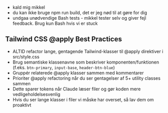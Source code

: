 - kald mig mikkel
- du kan ikke bruge npm run build, det er jeg nød til at gøre for dig
- undgaa unødvendige Bash tests - mikkel tester selv og giver fejl feedback. Brug kun Bash hvis vi er stuck

## Tailwind CSS @apply Best Practices

- ALTID refactor lange, gentagende Tailwind-klasser til @apply direktiver i src/style.css
- Brug semantiske klassenavne som beskriver komponenten/funktionen (f.eks. `btn-primary`, `input-base`, `header-btn-blue`)
- Gruppér relaterede @apply klasser sammen med kommentarer
- Prioriter @apply refactoring når du ser gentagelser af 5+ utility classes sammen
- Dette sparer tokens når Claude læser filer og gør koden mere vedligeholdelsesvenlig
- Hvis du ser lange klasser i filer vi måske har overset, så lav dem om proaktivt